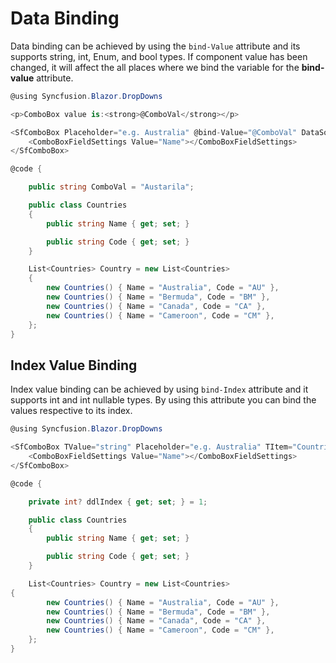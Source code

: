 # Data Binding

Data binding can be achieved by using the `bind-Value` attribute and its supports string, int, Enum, and bool types. If component value has been changed, it will affect the all places where we bind the variable for the **bind-value** attribute.

```csharp
@using Syncfusion.Blazor.DropDowns

<p>ComboBox value is:<strong>@ComboVal</strong></p>

<SfComboBox Placeholder="e.g. Australia" @bind-Value="@ComboVal" DataSource="@Country">
    <ComboBoxFieldSettings Value="Name"></ComboBoxFieldSettings>
</SfComboBox>

@code {

    public string ComboVal = "Austarila";

    public class Countries
    {
        public string Name { get; set; }

        public string Code { get; set; }
    }

    List<Countries> Country = new List<Countries>
    {
        new Countries() { Name = "Australia", Code = "AU" },
        new Countries() { Name = "Bermuda", Code = "BM" },
        new Countries() { Name = "Canada", Code = "CA" },
        new Countries() { Name = "Cameroon", Code = "CM" },
    };
}
```

## Index Value Binding

Index value binding can be achieved by using `bind-Index` attribute and it supports int and int nullable types. By using this attribute you can bind the values respective to its index.

```csharp
@using Syncfusion.Blazor.DropDowns

<SfComboBox TValue="string" Placeholder="e.g. Australia" TItem="Countries" @bind-Index="@ddlIndex" DataSource="@Country">
    <ComboBoxFieldSettings Value="Name"></ComboBoxFieldSettings>
</SfComboBox>

@code {

    private int? ddlIndex { get; set; } = 1;

    public class Countries
    {
        public string Name { get; set; }

        public string Code { get; set; }
    }

    List<Countries> Country = new List<Countries>
{
        new Countries() { Name = "Australia", Code = "AU" },
        new Countries() { Name = "Bermuda", Code = "BM" },
        new Countries() { Name = "Canada", Code = "CA" },
        new Countries() { Name = "Cameroon", Code = "CM" },
    };
}
```
